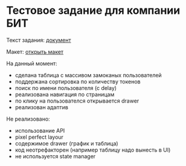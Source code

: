 # Тестовое задание для компании БИТ

Текст задания: [документ](https://docs.google.com/document/d/1nXX2Qc4584BsH0NQgUiWXZUMOEE--yFFxewK_WdEKSs/edit)

Макет: [открыть макет](https://www.figma.com/file/XqFgvsYqbStEQHQbTozc1t/TestBit-case?type=design&node-id=780-25430&mode=design&t=nMw4OF5vs5imbcHp-0) 

На данный момент: 
- сделана таблица с массивом замоканых пользователей
- поддержана сортировка по количеству токенов
- поиск по имени пользователя (с delay)
- реализована навигация по страницам
- по клику на пользователся открывается drawer
- реализован адаптив

Не реализовано:
- использование API
- pixel perfect layour
- содержимое drawer (график и таблица)
- код неотрефакторен (например таблицу надо вынесть в UI)
- не используется state manager

